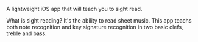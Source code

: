 A lightweight iOS app that will teach you to sight read. 

What is sight reading? 
It's the ability to read sheet music. This app teachs both note recognition and key signature recognition in two basic clefs, treble and bass.
